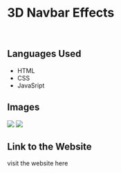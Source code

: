 <h1>3D Navbar Effects</h1>
<br/>
<h2>Languages Used</h2>
<ul>
  <li>HTML</li>
  <li>CSS</li>
  <li>JavaSript</li>
</ul>
<h2>Images</h2>
<img src="./images/" />
<img src="./images/" />
<h2>Link to the Website</h2>
<p>visit the website <a here="https://cranky-stonebraker-9b790c.netlify.app/">here</a></p>
